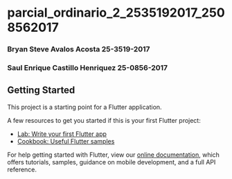 # parcial_ordinario_2_2535192017_2508562017

### Bryan Steve Avalos Acosta 25-3519-2017
### Saul Enrique Castillo Henriquez 25-0856-2017


## Getting Started

This project is a starting point for a Flutter application.

A few resources to get you started if this is your first Flutter project:

- [Lab: Write your first Flutter app](https://flutter.dev/docs/get-started/codelab)
- [Cookbook: Useful Flutter samples](https://flutter.dev/docs/cookbook)

For help getting started with Flutter, view our
[online documentation](https://flutter.dev/docs), which offers tutorials,
samples, guidance on mobile development, and a full API reference.
